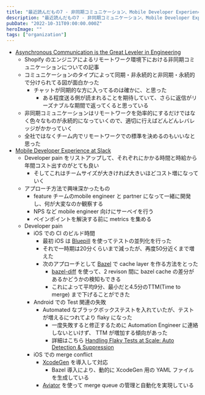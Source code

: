 ```yaml
---
title: "最近読んだもの7 - 非同期コミュニケーション、Mobile Developer Experience"
description: "最近読んだもの7 - 非同期コミュニケーション、Mobile Developer Experienceについて"
pubDate: "2022-10-31T09:00:00.000Z"
heroImage: ""
tags: ["organization"]
---
```


- [Asynchronous Communication is the Great Leveler in Engineering](https://shopify.engineering/asynchronous-communication-shopify-engineering)
	- Shopify のエンジニアによるリモートワーク環境下における非同期コミュニケーションについての記事
	- コミュニケーションのタイプによって同期・非永続的と非同期・永続的で分けられてる図が面白かった
		- チャットが同期的な方に入ってるのは確かに、と思った
			- ある程度送る側が読まれることを期待していて、さらに返信がリーズナブルな期間で返ってくると思っている
	- 非同期コミュニケーションはリモートワークを効率的にするだけではなく色々なものが永続的になっていくので、適切に行えばどんどんレバレッジがかかっていく
	- 全社ではなくチーム内でリモートワークでの標準を決めるのもいいなと思った
- [Mobile Developer Experience at Slack](https://slack.engineering/mobile-developer-experience-at-slack/)
	- Developer pain をリストアップして、それぞれにかかる時間と時給から年間コスト出すのがとても良い
		- そしてこれはチームサイズが大きければ大きいほどコスト増になっていく
	- アプローチ方法で興味深かったもの　
		- feature チームのmobile engineer と partner になって一緒に開発し、何が大変なのか観察する
		- NPS など mobile engineer 向けにサーベイを行う
		- ペインポイントを解決する前に metrics を集める
	- Developer pain
		- iOS での CI のビルド時間
			- 最初 iOS は [Bluepill](https://github.com/MobileNativeFoundation/bluepill) を使ってテストの並列化を行った
			- それで一時期は20分くらいまで減ったが、再度50分近くまで増えた
			- 次のアプローチとして [Bazel](https://bazel.build) で cache layer を作る方法をとった
				- [bazel-diff](https://github.com/Tinder/bazel-diff) を使って、2 revison 間に bazel cache の差分があるかどうかの検知もできる
				- これによって平均9分、最小だと4.5分のTTM(Time to merge) まで下げることができた
		- Android での Test 関連の失敗
			- Automated なブラックボックステストを入れていたが、テストが増えるにつれてより flaky になった
				- 一度失敗すると修正するために Automation Engineer に連絡しないといけず、 TTM が増加する傾向があった
				- 詳細はこちら [Handling Flaky Tests at Scale: Auto Detection & Suppression](https://slack.engineering/handling-flaky-tests-at-scale-auto-detection-suppression/)
		- iOS での merge conflict
			- [XcodeGen](https://github.com/yonaskolb/XcodeGen) を導入して対応
				- Bazel 導入により、動的に XcodeGen 用の YAML ファイルを生成している
			- [Aviator](https://docs.aviator.co) を使って merge queue の管理と自動化を実現している